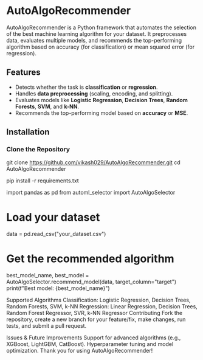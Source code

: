 # AutoAlgoRecommender

AutoAlgoRecommender is a Python framework that automates the selection of the best machine learning algorithm for your dataset. It preprocesses data, evaluates multiple models, and recommends the top-performing algorithm based on accuracy (for classification) or mean squared error (for regression).

## Features
- Detects whether the task is **classification** or **regression**.
- Handles **data preprocessing** (scaling, encoding, and splitting).
- Evaluates models like **Logistic Regression**, **Decision Trees**, **Random Forests**, **SVM**, and **k-NN**.
- Recommends the top-performing model based on **accuracy** or **MSE**.

## Installation

### Clone the Repository

git clone https://github.com/vikash029/AutoAlgoRecommender.git
cd AutoAlgoRecommender

pip install -r requirements.txt


import pandas as pd
from automl_selector import AutoAlgoSelector

# Load your dataset
data = pd.read_csv("your_dataset.csv")

# Get the recommended algorithm
best_model_name, best_model = AutoAlgoSelector.recommend_model(data, target_column="target")
print(f"Best model: {best_model_name}")


Supported Algorithms
Classification: Logistic Regression, Decision Trees, Random Forests, SVM, k-NN
Regression: Linear Regression, Decision Trees, Random Forest Regressor, SVR, k-NN Regressor
Contributing
Fork the repository, create a new branch for your feature/fix, make changes, run tests, and submit a pull request.


Issues & Future Improvements
Support for advanced algorithms (e.g., XGBoost, LightGBM, CatBoost).
Hyperparameter tuning and model optimization.
Thank you for using AutoAlgoRecommender! 
